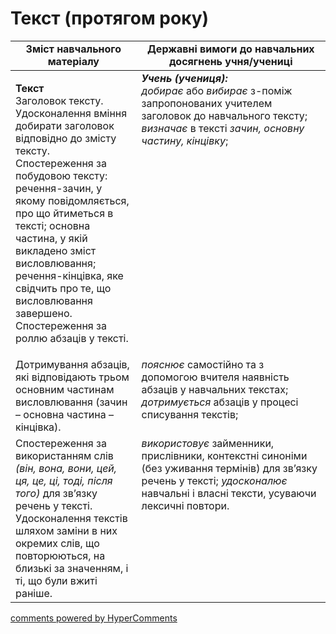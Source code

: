 <div id="hypercomments_widget" class="js-hypercomments-widget invisible"></div>

# Текст (протягом року)

<table>
  <tr>
    <td width="40%" align="center"><b>Зміст навчального матеріалу</b></td>
    <td width="60%" align="center"><b>Державні вимоги до навчальних досягнень учня/учениці</b></td>
  </tr>
<tbody>
  <tr>
    <td width="40%" style="vertical-align:top !important;">
    <p><b>Текст</b><br>
Заголовок тексту. Удосконалення вміння добирати заголовок відповідно до змісту тексту.<br>
Спостереження за побудовою тексту: речення-зачин, у якому повідомляється, про що йтиметься в тексті; основна частина, у якій викладено зміст висловлювання; речення-кінцівка, яке свідчить про те, що висловлювання завершено.<br>
Спостереження за роллю абзаців у тексті.<br></td>
    <td width="60%" style="vertical-align:top !important;">
<i><b>Учень (учениця):</b></i><br>
<i>добирає</i> або <i>вибирає</i> з-поміж запропонованих учителем заголовок до навчального тексту;
<i>визначає</i> в тексті <i>зачин, основну частину, кінцівку</i>;<br></td>
  </tr>
  <tr>
    <td width="40%" style="vertical-align:top !important;">
 Дотримування абзаців, які відповідають трьом основним частинам висловлювання (зачин – основна частина – кінцівка).</td>
    <td width="60%" style="vertical-align:top !important;">
<i>пояснює</i> самостійно та з допомогою вчителя наявність абзаців у навчальних текстах;<br>
<i>дотримується</i> абзаців у процесі списування текстів;<br></td>
  </tr>
  <tr>
    <td width="40%" style="vertical-align:top !important;">
Спостереження за використанням слів <i>(він, вона, вони, цей, ця, це, ці, тоді, після того)</i> для зв’язку речень у тексті.<br>
Удосконалення текстів шляхом заміни в них окремих слів, що повторюються, на близькі за значенням, і ті, що були вжиті раніше.<br></td>
    <td width="60%" style="vertical-align:top !important;">
<i>використовує</i> займенники, прислівники, контекстні синоніми (без уживання термінів) для зв’язку речень у тексті; <i>удосконалює</i> навчальні і власні тексти, усуваючи лексичні повтори.</td>
  </tr>
</tbody>
</table>

<div class="js-hypercomments-container">
<a href="http://hypercomments.com" class="hc-link" title="comments widget">comments powered by HyperComments</a>
</div>